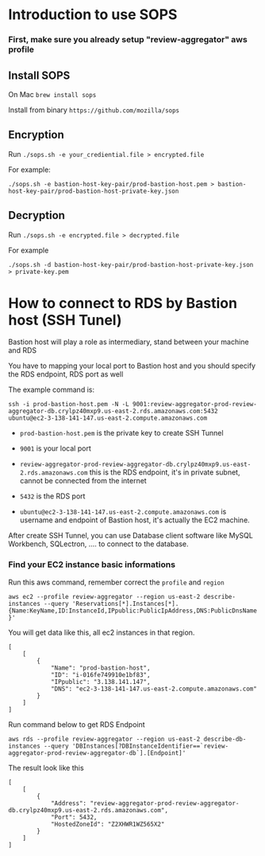 # Introduction to use SOPS

### First, make sure you already setup "review-aggregator" aws profile

## Install SOPS
On Mac 
`brew install sops`

Install from binary 
`https://github.com/mozilla/sops`

## Encryption
Run `./sops.sh -e your_crediential.file > encrypted.file`

For example:

```./sops.sh -e bastion-host-key-pair/prod-bastion-host.pem > bastion-host-key-pair/prod-bastion-host-private-key.json```

## Decryption 
Run `./sops.sh -e encrypted.file > decrypted.file`

For example 

```./sops.sh -d bastion-host-key-pair/prod-bastion-host-private-key.json > private-key.pem```

# How to connect to RDS by Bastion host (SSH Tunel)

Bastion host will play a role as intermediary, stand between your machine and RDS

You have to mapping your local port to Bastion host and you should specify the RDS endpoint, RDS port as well

The example command is:

```ssh -i prod-bastion-host.pem -N -L 9001:review-aggregator-prod-review-aggregator-db.crylpz40mxp9.us-east-2.rds.amazonaws.com:5432 ubuntu@ec2-3-138-141-147.us-east-2.compute.amazonaws.com```

- `prod-bastion-host.pem` is the private key to create SSH Tunnel

- `9001` is your local port

- `review-aggregator-prod-review-aggregator-db.crylpz40mxp9.us-east-2.rds.amazonaws.com` this is the RDS endpoint, it's in private subnet, cannot be connected from the internet

- `5432` is the RDS port

- `ubuntu@ec2-3-138-141-147.us-east-2.compute.amazonaws.com` is username and endpoint of Bastion host, it's actually the EC2 machine.

After create SSH Tunnel, you can use Database client software like MySQL Workbench, SQLectron, .... to connect to the database.

### Find your EC2 instance basic informations
Run this aws command, remember correct the `profile` and `region`

```aws ec2 --profile review-aggregator --region us-east-2 describe-instances --query 'Reservations[*].Instances[*].{Name:KeyName,ID:InstanceId,IPpublic:PublicIpAddress,DNS:PublicDnsName}'```

You will get data like this, all ec2 instances in that region.

```
[
    [
        {
            "Name": "prod-bastion-host",
            "ID": "i-016fe749910e1bf83",
            "IPpublic": "3.138.141.147",
            "DNS": "ec2-3-138-141-147.us-east-2.compute.amazonaws.com"
        }
    ]
]
```

Run command below to get RDS Endpoint

```aws rds --profile review-aggregator --region us-east-2 describe-db-instances --query 'DBInstances[?DBInstanceIdentifier==`review-aggregator-prod-review-aggregator-db`].[Endpoint]'```

The result look like this
```
[
    [
        {
            "Address": "review-aggregator-prod-review-aggregator-db.crylpz40mxp9.us-east-2.rds.amazonaws.com",
            "Port": 5432,
            "HostedZoneId": "Z2XHWR1WZ565X2"
        }
    ]
]
```